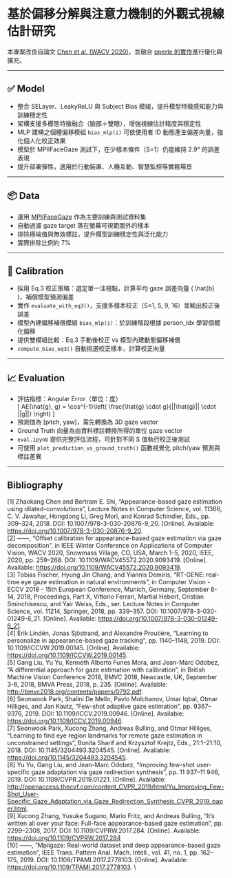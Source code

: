 # 基於偏移分解與注意力機制的外觀式視線估計研究

本專案改良自論文 [Chen et al. (WACV 2020)](https://doi.org/10.1109/WACV45572.2020.9093419)，並融合 [pperle 的實作](https://github.com/pperle/gaze-tracking)進行優化與擴充。

---

## ✅ Model

- 整合 SELayer、LeakyReLU 與 Subject Bias 模組，提升模型特徵感知能力與訓練穩定性  
- 架構支援多模態特徵融合（臉部＋雙眼），增強視線估計精度與穩定性  
- MLP 建構之個體偏移模組 `bias_mlp(i)` 可依使用者 ID 動態產生偏差向量，強化個人化校正效果  
- 模型於 MPIIFaceGaze 測試下，在少樣本條件（S=1）仍能維持 2.9° 的誤差表現  
- 提升部署彈性，適用於行動裝置、人機互動、智慧監控等實務場景  

---

## 📦 Data

- 選用 [MPIIFaceGaze](https://www.perceptualui.org/research/datasets/MPIIFaceGaze/) 作為主要訓練與測試資料集  
- 自動過濾 gaze target 落在螢幕可視範圍外的樣本  
- 排除極端值與無效標註，提升模型訓練穩定性與泛化能力  
- 實際排除比例約 7%  

---

## 🎯 Calibration

- 採用 Eq.3 校正策略：選定單一注視點，計算平均 gaze 誤差向量 \( \hat{b} \)，補償模型預測偏差  
- 實作 `evaluate_with_eq3()`，支援多樣本校正（S=1, 5, 9, 16）並輸出校正後誤差  
- 模型內建偏移補償模組 `bias_mlp(i)`：於訓練階段根據 person_idx 學習個體化偏移  
- 提供雙模組比較：Eq.3 手動後校正 vs 模型內建動態偏移補償  
- `compute_bias_eq3()` 自動挑選校正樣本，計算校正向量  

---

## 📈 Evaluation

- 評估指標：Angular Error（單位：度）  
  \[
  AE(\hat{g}, g) = \cos^{-1}\left( \frac{\hat{g} \cdot g}{||\hat{g}|| \cdot ||g||} \right)
  \]
- 預測值為 [pitch, yaw]，需先轉換為 3D gaze vector  
- Ground Truth 向量為由資料標註轉換所得的單位 gaze vector  
- `eval.ipynb` 提供完整評估流程，可針對不同 S 值執行校正後測試  
- 可使用 `plot_prediction_vs_ground_truth()` 函數視覺化 pitch/yaw 預測與標註差異  

---
## Bibliography
[1] Zhaokang Chen and Bertram E. Shi, “Appearance-based gaze estimation using dilated-convolutions”, Lecture Notes in Computer Science, vol. 11366, C. V. Jawahar, Hongdong Li, Greg Mori, and Konrad Schindler, Eds., pp. 309–324, 2018. DOI: 10.1007/978-3-030-20876-9_20. [Online]. Available: https://doi.org/10.1007/978-3-030-20876-9_20. \
[2] ——, “Offset calibration for appearance-based gaze estimation via gaze decomposition”, in IEEE Winter Conference on Applications of Computer Vision, WACV 2020, Snowmass Village, CO, USA, March 1-5, 2020, IEEE, 2020, pp. 259–268. DOI: 10.1109/WACV45572.2020.9093419. [Online]. Available: https://doi.org/10.1109/WACV45572.2020.9093419. \
[3] Tobias Fischer, Hyung Jin Chang, and Yiannis Demiris, “RT-GENE: real-time eye gaze estimation in natural environments”, in Computer Vision - ECCV 2018 - 15th European Conference, Munich, Germany, September 8-14, 2018, Proceedings, Part X, Vittorio Ferrari, Martial Hebert, Cristian Sminchisescu, and Yair Weiss, Eds., ser. Lecture Notes in Computer Science, vol. 11214, Springer, 2018, pp. 339–357. DOI: 10.1007/978-3-030-01249-6_21. [Online]. Available: https://doi.org/10.1007/978-3-030-01249-6_21. \
[4] Erik Lindén, Jonas Sjöstrand, and Alexandre Proutière, “Learning to personalize in appearance-based gaze tracking”, pp. 1140–1148, 2019. DOI: 10.1109/ICCVW.2019.00145. [Online]. Available: https://doi.org/10.1109/ICCVW.2019.00145.  \
[5] Gang Liu, Yu Yu, Kenneth Alberto Funes Mora, and Jean-Marc Odobez, “A differential approach for gaze estimation with calibration”, in British Machine Vision Conference 2018, BMVC 2018, Newcastle, UK, September 3-6, 2018, BMVA Press, 2018, p. 235. [Online]. Available: http://bmvc2018.org/contents/papers/0792.pdf. \
[6] Seonwook Park, Shalini De Mello, Pavlo Molchanov, Umar Iqbal, Otmar Hilliges, and Jan Kautz, “Few-shot adaptive gaze estimation”, pp. 9367–9376, 2019. DOI: 10.1109/ICCV.2019.00946. [Online]. Available: https://doi.org/10.1109/ICCV.2019.00946. \
[7] Seonwook Park, Xucong Zhang, Andreas Bulling, and Otmar Hilliges, “Learning to find eye region landmarks for remote gaze estimation in unconstrained settings”, Bonita Sharif and Krzysztof Krejtz, Eds., 21:1–21:10, 2018. DOI: 10.1145/3204493.3204545. [Online]. Available: https://doi.org/10.1145/3204493.3204545. \
[8] Yu Yu, Gang Liu, and Jean-Marc Odobez, “Improving few-shot user-specific gaze adaptation via gaze redirection synthesis”, pp. 11 937–11 946, 2019. DOI: 10.1109/CVPR.2019.01221. [Online]. Available: http://openaccess.thecvf.com/content_CVPR_2019/html/Yu_Improving_Few-Shot_User-Specific_Gaze_Adaptation_via_Gaze_Redirection_Synthesis_CVPR_2019_paper.html. \
[9] Xucong Zhang, Yusuke Sugano, Mario Fritz, and Andreas Bulling, “It’s written all over your face: Full-face appearance-based gaze estimation”, pp. 2299–2308, 2017. DOI: 10.1109/CVPRW.2017.284. [Online]. Available: https://doi.org/10.1109/CVPRW.2017.284 \
[10] ——, “Mpiigaze: Real-world dataset and deep appearance-based gaze estimation”, IEEE Trans. Pattern Anal. Mach. Intell., vol. 41, no. 1, pp. 162–175, 2019. DOI: 10.1109/TPAMI.2017.2778103. [Online]. Available: https://doi.org/10.1109/TPAMI.2017.2778103. \
